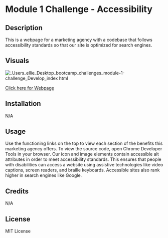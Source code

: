 # Module 1 Challenge - Accessibility

## Description

This is a webpage for a marketing agency with a codebase that follows accessibility standards so that our site is optimized for search engines.

## Visuals

![_Users_ellie_Desktop_bootcamp_challenges_module-1-challenge_Develop_index html](https://user-images.githubusercontent.com/118075347/204108849-e35d65dc-e07c-4144-aeab-48d6a7e6e237.png) 

[Click here for Webpage](https://elliehess.github.io/module-1-challenge/)

## Installation

N/A

## Usage

Use the functioning links on the top to view each section of the benefits this marketing agency offers. To view the source code, open Chrome Developer Tools in your browser. Our icon and image elements contain accessible alt attributes in order to meet accessibility standards.
This ensures that people with disabilities can access a website using assistive technologies like video captions, screen readers, and braille keyboards. Accessible sites also rank higher in search engines like Google.

## Credits

N/A

## License

MIT License
